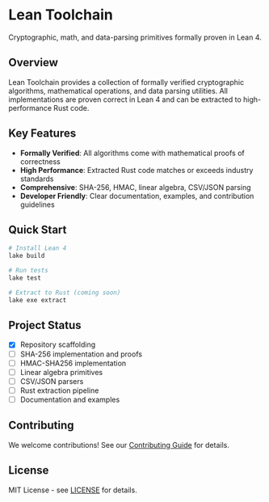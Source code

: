 # Lean Toolchain

Cryptographic, math, and data-parsing primitives formally proven in Lean 4.

## Overview

Lean Toolchain provides a collection of formally verified cryptographic algorithms, mathematical operations, and data parsing utilities. All implementations are proven correct in Lean 4 and can be extracted to high-performance Rust code.

## Key Features

- **Formally Verified**: All algorithms come with mathematical proofs of correctness
- **High Performance**: Extracted Rust code matches or exceeds industry standards
- **Comprehensive**: SHA-256, HMAC, linear algebra, CSV/JSON parsing
- **Developer Friendly**: Clear documentation, examples, and contribution guidelines

## Quick Start

```bash
# Install Lean 4
lake build

# Run tests
lake test

# Extract to Rust (coming soon)
lake exe extract
```

## Project Status

- [x] Repository scaffolding
- [ ] SHA-256 implementation and proofs
- [ ] HMAC-SHA256 implementation
- [ ] Linear algebra primitives
- [ ] CSV/JSON parsers
- [ ] Rust extraction pipeline
- [ ] Documentation and examples

## Contributing

We welcome contributions! See our [Contributing Guide](development/contributing.md) for details.

## License

MIT License - see [LICENSE](../LICENSE) for details.
